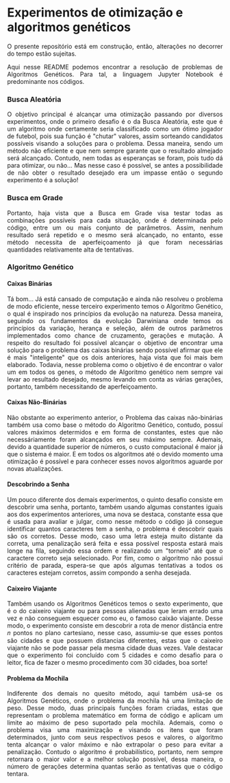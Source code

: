 # Experimentos de otimização e algoritmos genéticos

<p align="justify"> O presente repositório está em construção, então, alterações no decorrer do tempo estão sujeitas. </p>

<p style='text-align: justify'> Aqui nesse README podemos encontrar a resolução de problemas de Algoritmos Genéticos. Para tal, a linguagem Jupyter Notebook é predominante nos códigos. </p>

### Busca Aleatória

<p align="justify"> O objetivo principal é alcançar uma otimização passando por diversos experimentos, onde o primeiro desafio é o da Busca Aleatória, este que é um algoritmo onde certamente seria classificado como um ótimo jogador de futebol, pois sua função é "chutar" valores, assim sorteando candidatos possíveis visando a soluções para o problema. Dessa maneira, sendo um método não eficiente e que nem sempre garante que o resultado almejado será alcançado. Contudo, nem todas as esperanças se foram, pois tudo dá para otimizar, ou não... Mas nesse caso é possível, se antes a possibilidade de não obter o resultado desejado era um impasse então o segundo experimento é a solução! </p>

### Busca em Grade

<p align="justify"> Portanto, haja vista que a Busca em Grade visa testar todas as combinações possíveis para cada situação, onde é determinada pelo código, entre um ou mais conjunto de parâmetros. Assim, nenhum resultado será repetido e o mesmo será alcançado, no entanto, esse método necessita de aperfeiçoamento já que foram necessárias quantidades relativamente alta de tentativas. </p>

### Algoritmo Genético

#### Caixas Binárias

<p align="justify"> Tá bom... Já está cansado de computação e ainda não resolveu o problema de modo eficiente, nesse terceiro experimento temos o Algoritmo Genético, o qual é inspirado nos princípios da evolução na natureza. Dessa maneira, seguindo os fundamentos da evolução Darwiniana onde temos os princípios da variação, herança e seleção, além de outros parâmetros implementados como chance de cruzamento, gerações e mutação. A respeito do resultado foi possível alcançar o objetivo de encontrar uma solução para o problema das caixas binárias sendo possível afirmar que ele é mais "inteligente" que os dois anteriores, haja vista que foi mais bem elaborado. Todavia, nesse problema como o objetivo é de encontrar o valor um em todos os genes, o método de Algoritmo genético nem sempre vai levar ao resultado desejado, mesmo levando em conta as várias gerações, portanto, também necessitando de aperfeiçoamento. </p>

#### Caixas Não-Binárias

<p align="justify"> Não obstante ao experimento anterior, o Problema das caixas não-binárias também usa como base o método do Algoritmo Genético, contudo, possuí valores máximos determidos e em forma de constantes, estes que não necessáriamente foram alcançados em seu máximo sempre. Ademais, devido a quantidade superior de números, o custo computacional é maior já que o sistema é maior. E em todos os algoritmos até o devido momento uma otimização é possível e para conhecer esses novos algoritmos aguarde por novas atualizações. </p>

#### Descobrindo a Senha

<p align="justify"> Um pouco diferente dos demais experimentos, o quinto desafio consiste em descobrir uma senha, portanto, também usando algumas constantes iguais aos dos experimentos anteriores, uma nova se destaca, constante essa que é usada para avaliar e julgar, como nesse método o código já consegue identificar quantos caracteres tem a senha, o problema é descobrir quais são os corretos. Desse modo, caso uma letra esteja muito distante da correta, uma penalização será feita e essa possível resposta estará mais longe na fila, seguindo essa ordem e realizando um "torneio" até que o caractere correto seja selecionado. Por fim, como o algoritmo não possui critério de parada, espera-se que após algumas tentativas a todos os caracteres estejam corretos, assim compondo a senha desejada. </p>

#### Caixeiro Viajante

<p align="justify"> Também usando os Algoritmos Genéticos temos o sexto experimento, que é o do caixeiro viajante ou para pessoas alienadas que leram errado uma vez e não conseguem esquecer como eu, o famoso caixão viajante. Desse modo, o experimento consiste em descobrir a rota de menor distância entre 𝑛 pontos no plano cartesiano, nesse caso, assumiu-se que esses pontos são cidades e que possuem distancias diferentes, estas que o caixeiro viajante não se pode passar pela mesma cidade duas vezes. Vale destacar que o experimento foi concluído com 5 cidades e como desafio para o leitor, fica de fazer o mesmo procedimento com 30 cidades, boa sorte! </p>

#### Problema da Mochila

<p align="justify"> Indiferente dos demais no quesito método, aqui também usá-se os Algoritmos Genéticos, onde o problema da mochila há uma limitação de peso. Desse modo, duas principais funções foram criadas, estas que representam o problema matemático em forma de código e aplicam um limite ao máximo de peso suportado pela mochila. Ademais, como o problema visa uma maximização e visando os itens que foram determinados, junto com seus respectivos pesos e valores, o algoritmo tenta alcançar o valor máximo e não extrapolar o peso para evitar a penalização. Contudo o algoritmo é probabilístico, portanto, nem sempre retornara o maior valor e a melhor solução possível, dessa maneira, o número de gerações determina quantas serão as tentativas que o código tentara. </p>
